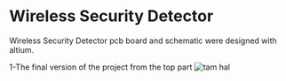 # Wireless Security Detector
  Wireless Security Detector pcb board and schematic were designed with altium.

1-The final version of the project from the top part
![tam hal](https://user-images.githubusercontent.com/100144512/218326501-740f3ae5-1c5b-4911-abbf-79b96eebe3b1.png)

